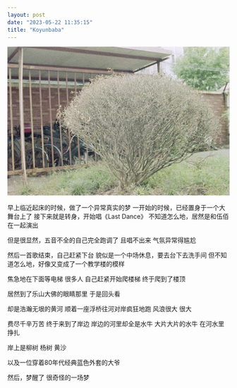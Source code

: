 ```yaml
---
layout: post
date: "2023-05-22 11:35:15"
title: "Koyunbaba"
---
```

<img alt="grass" src="/assets/posts/grass.jpg" class="post-image"/>

早上临近起床的时候，做了一个异常真实的梦
一开始的时候，已经置身于一个大舞台上了
接下来就是转身，开始唱《Last Dance》
不知道怎么地，居然是和伍佰在一起演出

但是很显然，五音不全的自己完全跑调了
且唱不出来
气氛异常得尴尬

然后一首歌结束，自己赶紧下台
貌似是一个中场休息，要去台下去洗手间
但不知道怎么地，好像又变成了一个教学楼的模样

焦急地在下面等电梯
很多人
自己赶紧开始爬楼梯
终于爬到了楼顶

居然到了乐山大佛的眼睛那里
于是回头看

却是浩瀚无垠的黄河
顺着一座浮桥往河对岸疯狂地跑
风浪很大
很大

费尽千辛万苦
终于来到了岸边
岸边的河里却全是水牛
大片大片的水牛
在河水里挣扎

岸上是柳树
杨树
黄沙

以及一位穿着80年代经典蓝色外套的大爷

然后，梦醒了
很奇怪的一场梦

